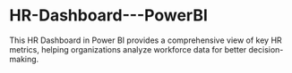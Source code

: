 # HR-Dashboard---PowerBI
This HR Dashboard in Power BI provides a comprehensive view of key HR metrics, helping organizations analyze workforce data for better decision-making.
